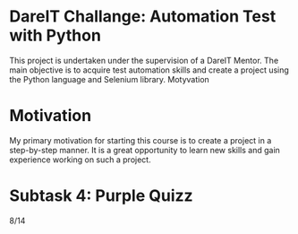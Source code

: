 # DareIT Challange: Automation Test with Python
This project is undertaken under the supervision of a DareIT Mentor. The main objective is to acquire test automation skills and create a project using the Python language and Selenium library. Motyvation

# Motivation
My primary motivation for starting this course is to create a project in a step-by-step manner. It is a great opportunity to learn new skills and gain experience working on such a project.

# Subtask 4: Purple Quizz

8/14